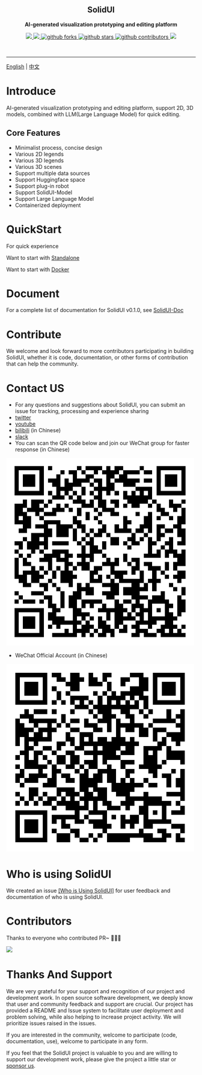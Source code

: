 <h2 align="center">
  SolidUI
</h2>

<p align="center">
  <strong>AI-generated visualization prototyping and editing platform</strong>
</p>

<p align="center">
    <a target="_blank" href="https://github.com/CloudOrc/SolidUI/blob/main/LICENSE">
        <img src="https://img.shields.io/badge/License-Apache%202.0-blue.svg?label=license" />
    </a>
    <a target="_blank" href="https://www.oracle.com/technetwork/java/javase/downloads/index.html">
        <img src="https://img.shields.io/badge/JDK-8-green.svg" />
    </a>

<a target="_blank" href='https://github.com/CloudOrc/SolidUI'>
<img src="https://img.shields.io/github/forks/CloudOrc/SolidUI.svg" alt="github forks"/>
</a>
<a target="_blank" href='https://github.com/CloudOrc/SolidUI'>
<img src="https://img.shields.io/github/stars/CloudOrc/SolidUI.svg" alt="github stars"/>
</a>
<a target="_blank" href='https://github.com/CloudOrc/SolidUI'>
<img src="https://img.shields.io/github/contributors/CloudOrc/SolidUI.svg" alt="github contributors"/>
</a>
<a target="_blank" href="https://badges.toozhao.com/stats/01GS2TEBGN98QRTZ1F3K0Y7XCG">
<img src="https://badges.toozhao.com/badges/01GS2TEBGN98QRTZ1F3K0Y7XCG/green.svg" />
</a>

</p>
<br/>

---

[English](README.md) | [中文](README_CN.md)

# Introduce

AI-generated visualization prototyping and editing platform, support 2D, 3D models, combined with LLM(Large Language Model) for quick editing.

## Core Features

* Minimalist process, concise design
* Various 2D legends
* Various 3D legends
* Various 3D scenes
* Support multiple data sources
* Support Huggingface space
* Support plug-in robot
* Support SolidUI-Model
* Support Large Language Model
* Containerized deployment

# QuickStart

For quick experience

Want to start with [Standalone](https://github.com/CloudOrc/SolidUI-Doc/tree/main/en_US/Deployment_Documentation/OverallDeployment/README_STANDALONE.md)

Want to start with [Docker](https://github.com/CloudOrc/SolidUI-Doc/tree/main/en_US/Deployment_Documentation/OverallDeployment/README_DOCKER.md)

# Document

For a complete list of documentation for SolidUI v0.1.0, see [SolidUI-Doc](https://github.com/CloudOrc/SolidUI-Doc/tree/main/en_US)

# Contribute

We welcome and look forward to more contributors participating in building SolidUI, whether it is code, documentation, or other forms of contribution that can help the community.

# Contact US

- For any questions and suggestions about SolidUI, you can submit an issue for tracking, processing and experience sharing
- [twitter](https://twitter.com/dlimeng192048)
- [youtube](https://www.youtube.com/@dlimeng)
- [bilibili](https://space.bilibili.com/472576729) (in Chinese)
- [slack](https://join.slack.com/t/solidui/shared_invite/zt-1r83iino0-SZD38aHAIw2KBA~DSpZndA)
- You can scan the QR code below and join our WeChat group for faster response (in Chinese)

![SolidUI1](docs/images/solidui_contact_01.png)

- WeChat Official Account (in Chinese)

![SolidUI2](docs/images/solidui_contact_02.png)

# Who is using SolidUI

We created an issue [[Who is Using SolidUI]](https://github.com/CloudOrc/SolidUI/issues/1) for user feedback and documentation of who is using SolidUI.

# Contributors

Thanks to everyone who contributed PR~ 🎉🎉🎉

<a href="https://github.com/CloudOrc/SolidUI/graphs/contributors">
<img src="https://contrib.rocks/image?repo=CloudOrc/SolidUI" />
</a>

# Thanks And Support

We are very grateful for your support and recognition of our project and development work. In open source software development, we deeply know that user and community feedback and support are crucial. Our project has provided a README and Issue system to facilitate user deployment and problem solving, while also helping to increase project activity. We will prioritize issues raised in the issues.

If you are interested in the community, welcome to participate (code, documentation, use), welcome to participate in any form.

If you feel that the SolidUI project is valuable to you and are willing to support our development work, please give the project a little star or [sponsor us](https://afdian.net/a/solidui).

